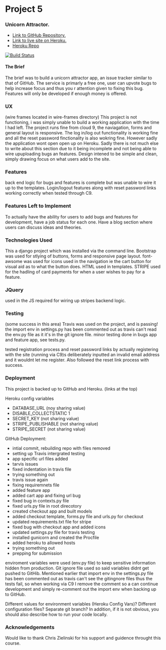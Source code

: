 # Project 5
### Unicorn Attractor.

- <a href="https://github.com/twdstudent/Project-5-Unicorn">Link to GitHub Repository.</a>
- <a href="https://project-5-unicornapp-td.herokuapp.com/">Link to live site on Heroku.</a>
- <a href="https://dashboard.heroku.com/apps/project-5-unicornapp-td">Heroku Repo</a>

[![Build Status](https://travis-ci.org/twdstudent/Project-5-Unicorn.svg?branch=master)](https://travis-ci.org/twdstudent/Project-5-Unicorn)

#### The Brief
The brief was to build a unicorn attractor app, an issue tracker similar to that of GitHub.
The service is primarly a free one, user can upvote bugs to help increase focus and thus you r attention given to fixing this bug.
Features will only be developed if enough money is offered.

### UX
(wire frames located in wire-frames directory)
This project is not functioning, i was simply unable to build a working application with the time I had left.
The project runs fine from cloud 9, the naviagation, forms and general layout is responsive.
The log in/log out functionality is working fine and all the reset password finctionality is also wokring fine.
However sadly the application wont open open up on Heroku.
Sadly there is not much else to write about this section due to it being incomplete and not being able to wire upuploading bugs 
an features.
Design intened to be simple and clean, simply drawing focus on what users add to the site.

### Features
back end logic for bugs and features is complete but was unable to wire it up to the templates.
Login/logout features along with reset password links working correctly when tested through C9.

### Features Left to Implement
To actually have the ability for users to add bugs and features for development, have a job status for each one.
Have a blog section where users can discuss ideas and theories.

### Technologies Used
This a django project which was installed via the command line.
Bootstrap was used for stlying of buttons, forms and responsive page layout.
font-awsome was used for icons used in the navigation ie the cart button for visual aid as to what the button does.
HTML used in templates.
STRIPE used for the hadling of card payments for when a user wishes to pay for a feature. 

### JQuery
used in the JS required for wiring up stripes backend logic.

### Testing
(some success in this area) Travis was used on the project, and is passing!
the import env in settings.py has been commented out as travis can't read the env.py file as it it's in the 
git ignore file. minor testing done in bugs app and feature app, see tests.py.

tested registration process and reset password links by actually registering with the site (running via C9)s
deliberately inputted an invalid email address and it wouldnt let me register.
Also followed the reset link process with success.

### Deployment
This project is backed up to GitHub and Heroku. (links at the top)

Heroku config variables
- DATABASE_URL (noy sharing value)
- DISABLE_COLLECTSTATIC 1
- SECRET_KEY (not sharing value)
- STRIPE_PUBLISHABLE (not sharing value)
- STRIPE_SECRET (not sharing value)

GitHub Deployment:
- intial commit, rebuilding repo with files removed
- setting up Travis intergrated testing
- app specific url files added
- tarvis issues
- fixed indentation in travis file
- trying something out
- travis issue again
- fixing requiremnets file
- added feature app
- added cart app and fixing url bug
- fixed bug in contexts.py file
- fixed urls.py file in root direcotory
- created checkout app and built models
- added checkout template, forms.py file and urls.py for checkout
- updated requirements.txt file for stripe
- fixed bug with checkout app and added icons
- updated settings.py file for travis testing
- installed gunicorn and created the Procfile
- added heroku to allowed hosts
- trying something out
- prepping for submission

enviroment variables were used (env.py file) to keep sensitive information hidden from production.
Git ignore file used so said variables didnt get pushed to GitHib.
Mentioned earlier that import env in the settings.py file has been commented out as travis can't see the 
gitingnore files thus the tests fail, so when working via C9 I remove the comment so a can continue development
and simply re-comment out the import env when backing up to GitHub.

Different values for environment variables (Heroku Config Vars)?
Different configuration files?
Separate git branch?
In addition, if it is not obvious, you should also describe how to run your code locally.


### Acknowledgements
Would like to thank Chris Zielinski for his support and guidence throught this course.